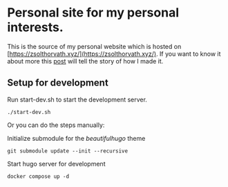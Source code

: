# Personal site for my personal interests.

This is the source of my personal website which is hosted
on [https://zsolthorvath.xyz/](https://zsolthorvath.xyz/).
If you want to know it about more this [post](https://zsolthorvath.xyz/posts/making-of-the-site/) will tell the
story of how I made it.

## Setup for development

Run start-dev.sh to start the development server.

```shell
./start-dev.sh
```

Or you can do the steps manually:

Initialize submodule for the *beautifulhugo* theme

```shell
git submodule update --init --recursive
```

Start hugo server for development

```shell
docker compose up -d
```
